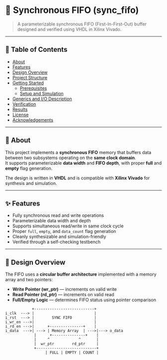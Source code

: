 # 🧮 Synchronous FIFO (sync_fifo)

> A parameterizable synchronous FIFO (First-In-First-Out) buffer designed and verified using VHDL in Xilinx Vivado.

---

## 🧩 Table of Contents
- [About](#-about)
- [Features](#-features)
- [Design Overview](#-design-overview)
- [Project Structure](#-project-structure)
- [Getting Started](#-getting-started)
  - [Prerequisites](#prerequisites)
  - [Setup and Simulation](#setup-and-simulation)
- [Generics and I/O Description](#-generics-and-io-description)
- [Verification](#-verification)
- [Results](#-results)
- [License](#-license)
- [Acknowledgements](#-acknowledgements)

---

## 📖 About

This project implements a **synchronous FIFO** memory that buffers data between two subsystems operating on the **same clock domain**.  
It supports parameterizable **data width** and **FIFO depth**, with proper **full** and **empty** flag generation.

The design is written in **VHDL** and is compatible with **Xilinx Vivado** for synthesis and simulation.

---

## ✨ Features
- Fully synchronous read and write operations  
- Parameterizable data width and depth  
- Supports simultaneous read/write in same clock cycle  
- Proper `full`, `empty`, and `data_count` flag generation  
- Cleanly synthesizable and simulation-friendly  
- Verified through a self-checking testbench

---

## 🧱 Design Overview

The FIFO uses a **circular buffer architecture** implemented with a memory array and two pointers:
- **Write Pointer (wr_ptr)** — increments on valid write  
- **Read Pointer (rd_ptr)** — increments on valid read  
- **Full/Empty Logic** — determines FIFO status using pointer comparison  

```text
            +---------------------------+
i_clk  ---> |                           |
i_rst  ---> |        SYNC FIFO          |
i_wr_en --->|                           |
i_rd_en --->|      +---------------+    |
i_data  --->| ---> | Memory Array  | --->|---> o_data
             |      +---------------+    |
             |     ^             ^       |
             |  wr_ptr        rd_ptr     |
             +---------------------------+
                  | FULL | EMPTY | COUNT |
